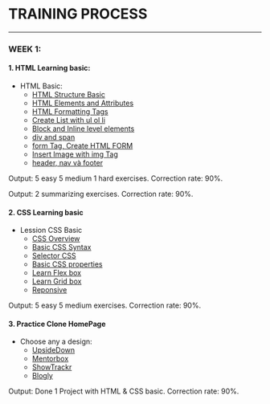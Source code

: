 # TRAINING PROCESS

---

### WEEK 1:

#### 1. HTML Learning basic:

- HTML Basic:
  + [HTML Structure Basic](https://xuanthulab.net/khai-quat-ve-html.html)
  + [HTML Elements and Attributes](https://xuanthulab.net/phan-tu-html-va-cac-thuoc-tinh.html)
  + [HTML Formatting Tags](https://xuanthulab.net/cac-the-dinh-dang-van-ban-html.html)
  + [Create List with ul ol li](https://xuanthulab.net/the-ol-va-ul-tao-danh-sach-html.html)
  + [Block and Inline level elements](https://xuanthulab.net/phan-tu-html-dang-block-va-inline.html)
  + [div and span](https://xuanthulab.net/the-div-va-span-trong-html.html)
  + [form Tag, Create HTML FORM](https://xuanthulab.net/the-form-trong-html.html)
  + [Insert Image with img Tag](https://xuanthulab.net/the-img-chen-anh-vao-html.html)
  + [header, nav và footer](https://xuanthulab.net/the-header-nav-header-trong-html5.html)

Output: 5 easy 5 medium 1 hard exercises. 
Correction rate: 90%.

Output: 2 summarizing exercises. 
Correction rate: 90%.

#### 2. CSS Learning basic

- Lession CSS Basic
  + [CSS Overview](https://xuanthulab.net/css-la-gi-cach-nhung-ma-css-vao-html.html)
  + [Basic CSS Syntax](https://xuanthulab.net/cu-phap-css-co-ban.html)
  + [Selector CSS](https://xuanthulab.net/selector-chon-phan-tu-trong-css.html)
  + [Basic CSS properties](https://quantrimang.com/hoc/hoc-css)
  + [Learn Flex box](https://viblo.asia/p/hoc-css-flexbox-trong-5-phut-vyDZOYvx5wj)
  + [Learn Grid box](https://niithanoi.edu.vn/lam-chu-css-grid-chi-trong-5-phut.html)
  + [Reponsive](https://viblo.asia/p/lam-sao-de-responsive-web-gAm5yG38Zdb)

Output: 5 easy 5 medium exercises. 
Correction rate: 90%.

#### 3. Practice Clone HomePage

- Choose any a design:
  + [UpsideDown](https://www.sketchappsources.com/free-source/2561-upsidedown-blog-sketch-freebie-resource.html)
  + [Mentorbox](https://www.sketchappsources.com/free-source/3411-mentorbox-lading-page-sketch-freebie-resource.html)
  + [ShowTrackr](https://www.sketchappsources.com/free-source/3305-showtrackr-landing-page-template-sketch-freebie-resource.html)
  + [Blogly](https://www.sketchappsources.com/free-source/3107-blogly-web-theme-sketch-freebie-resource.html)

Output: Done 1 Project with HTML & CSS basic.
Correction rate: 90%.
